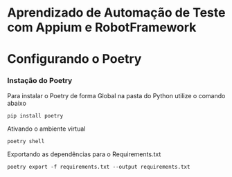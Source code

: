 # Aprendizado de Automação de Teste com Appium e RobotFramework

# Configurando o Poetry

### Instação do Poetry

Para instalar o Poetry de forma Global na pasta do Python utilize o comando abaixo

	pip install poetry

Ativando o ambiente virtual

	poetry shell

Exportando as dependências para o Requirements.txt

	poetry export -f requirements.txt --output requirements.txt

	